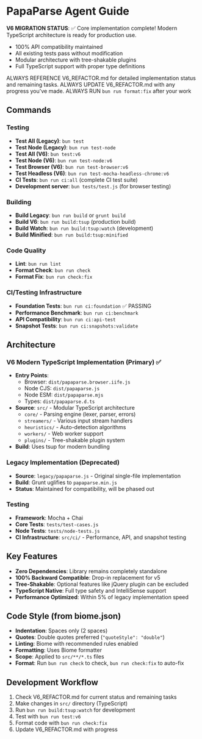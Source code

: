 # PapaParse Agent Guide

**V6 MIGRATION STATUS**: ✅ Core implementation complete! Modern TypeScript architecture is ready for production use.
- 100% API compatibility maintained
- All existing tests pass without modification
- Modular architecture with tree-shakable plugins
- Full TypeScript support with proper type definitions

ALWAYS REFERENCE V6_REFACTOR.md for detailed implementation status and remaining tasks.
ALWAYS UPDATE V6_REFACTOR.md with any progress you've made.
ALWAYS RUN `bun run format:fix` after your work

## Commands

### Testing
- **Test All (Legacy)**: `bun test`
- **Test Node (Legacy)**: `bun run test-node`
- **Test All (V6)**: `bun test:v6`
- **Test Node (V6)**: `bun run test-node:v6`
- **Test Browser (V6)**: `bun run test-browser:v6`
- **Test Headless (V6)**: `bun run test-mocha-headless-chrome:v6`
- **CI Tests**: `bun run ci:all` (complete CI test suite)
- **Development server**: `bun tests/test.js` (for browser testing)

### Building
- **Build Legacy**: `bun run build` or `grunt build`
- **Build V6**: `bun run build:tsup` (production build)
- **Build Watch**: `bun run build:tsup:watch` (development)
- **Build Minified**: `bun run build:tsup:minified`

### Code Quality
- **Lint**: `bun run lint`
- **Format Check**: `bun run check`
- **Format Fix**: `bun run check:fix`

### CI/Testing Infrastructure
- **Foundation Tests**: `bun run ci:foundation` ✅ PASSING
- **Performance Benchmark**: `bun run ci:benchmark`
- **API Compatibility**: `bun run ci:api-test`
- **Snapshot Tests**: `bun run ci:snapshots:validate`

## Architecture

### V6 Modern TypeScript Implementation (Primary) ✅
- **Entry Points**:
  - Browser: `dist/papaparse.browser.iife.js`
  - Node CJS: `dist/papaparse.js`
  - Node ESM: `dist/papaparse.mjs`
  - Types: `dist/papaparse.d.ts`
- **Source**: `src/` - Modular TypeScript architecture
  - `core/` - Parsing engine (lexer, parser, errors)
  - `streamers/` - Various input stream handlers
  - `heuristics/` - Auto-detection algorithms
  - `workers/` - Web worker support
  - `plugins/` - Tree-shakable plugin system
- **Build**: Uses tsup for modern bundling

### Legacy Implementation (Deprecated)
- **Source**: `legacy/papaparse.js` - Original single-file implementation
- **Build**: Grunt uglifies to `papaparse.min.js`
- **Status**: Maintained for compatibility, will be phased out

### Testing
- **Framework**: Mocha + Chai
- **Core Tests**: `tests/test-cases.js`
- **Node Tests**: `tests/node-tests.js`
- **CI Infrastructure**: `src/ci/` - Performance, API, and snapshot testing

## Key Features
- **Zero Dependencies**: Library remains completely standalone
- **100% Backward Compatible**: Drop-in replacement for v5
- **Tree-Shakable**: Optional features like jQuery plugin can be excluded
- **TypeScript Native**: Full type safety and IntelliSense support
- **Performance Optimized**: Within 5% of legacy implementation speed

## Code Style (from biome.json)
- **Indentation**: Spaces only (2 spaces)
- **Quotes**: Double quotes preferred (`"quoteStyle": "double"`)
- **Linting**: Biome with recommended rules enabled
- **Formatting**: Uses Biome formatter
- **Scope**: Applied to `src/**/*.ts` files
- **Format**: Run `bun run check` to check, `bun run check:fix` to auto-fix

## Development Workflow
1. Check V6_REFACTOR.md for current status and remaining tasks
2. Make changes in `src/` directory (TypeScript)
3. Run `bun run build:tsup:watch` for development
4. Test with `bun run test:v6`
5. Format code with `bun run check:fix`
6. Update V6_REFACTOR.md with progress
